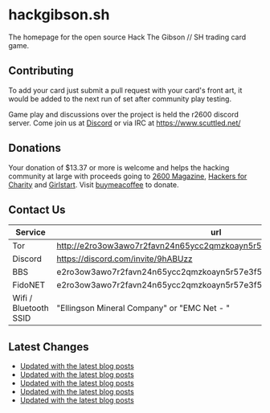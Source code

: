 # hackgibson.sh
The homepage for the open source Hack The Gibson // SH trading card game.


## Contributing

To add your card just submit a pull request with your card's front art, it would be added to the next run of set after community play testing.

Game play and discussions over the project is held the r2600 discord server. Come join us at [Discord](https://discord.com/invite/9hABUzz) or via IRC at https://www.scuttled.net/


## Donations

Your donation of $13.37 or more is welcome and helps the hacking community at large with proceeds going to [2600 Magazine](https://2600.com/), [Hackers for Charity](https://hackersforcharity.org) and [Girlstart](https://girlstart.org).  Visit [buymeacoffee](https://www.buymeacoffee.com/hackgibson.sh) to donate.


## Contact Us

Service | url
-|-
Tor | http://e2ro3ow3awo7r2favn24n65ycc2qmzkoayn5r57e3f56nvjwdcgg32ad.onion
Discord | https://discord.com/invite/9hABUzz
BBS | e2ro3ow3awo7r2favn24n65ycc2qmzkoayn5r57e3f56nvjwdcgg32ad.onion:23
FidoNET | e2ro3ow3awo7r2favn24n65ycc2qmzkoayn5r57e3f56nvjwdcgg32ad.onion:24554
Wifi / Bluetooth SSID | "Ellingson Mineral Company" or "EMC Net - <fidonet address>"

## Latest Changes
<!-- BLOG-POST-LIST:START -->
- [Updated with the latest blog posts](https://github.com/DFW2600/hackgibson.sh/commit/1cd7cd4d41181b6f88d9ff5c50bd0e9e93f9263c)
- [Updated with the latest blog posts](https://github.com/DFW2600/hackgibson.sh/commit/9102590150a4b82d6b107149f94aec991d8c1aa3)
- [Updated with the latest blog posts](https://github.com/DFW2600/hackgibson.sh/commit/a1d52d9eebb4e4ef5c16c01d8f882d98b01ffc24)
- [Updated with the latest blog posts](https://github.com/DFW2600/hackgibson.sh/commit/cc1aebcf47b9c2b403cc3b8c4695757a6113cf79)
- [Updated with the latest blog posts](https://github.com/DFW2600/hackgibson.sh/commit/93e0b66c457077b2228edb86ea8d40f1753dfb8f)
<!-- BLOG-POST-LIST:END -->
